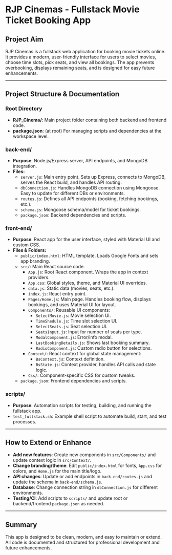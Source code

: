 # RJP Cinemas - Fullstack Movie Ticket Booking App

## Project Aim
RJP Cinemas is a fullstack web application for booking movie tickets online. It provides a modern, user-friendly interface for users to select movies, choose time slots, pick seats, and view all bookings. The app prevents overbooking, displays remaining seats, and is designed for easy future enhancements.

---

## Project Structure & Documentation

### Root Directory
- **RJP_Cinema/**: Main project folder containing both backend and frontend code.
- **package.json**: (at root) For managing scripts and dependencies at the workspace level.

### back-end/
- **Purpose**: Node.js/Express server, API endpoints, and MongoDB integration.
- **Files:**
  - `server.js`: Main entry point. Sets up Express, connects to MongoDB, serves the React build, and handles API routing.
  - `dbConnection.js`: Handles MongoDB connection using Mongoose. Easy to update for different DBs or environments.
  - `routes.js`: Defines all API endpoints (booking, fetching bookings, etc.).
  - `schema.js`: Mongoose schema/model for ticket bookings.
  - `package.json`: Backend dependencies and scripts.

### front-end/
- **Purpose**: React app for the user interface, styled with Material UI and custom CSS.
- **Files & Folders:**
  - `public/index.html`: HTML template. Loads Google Fonts and sets app branding.
  - `src/`: Main React source code.
    - `App.js`: Root React component. Wraps the app in context providers.
    - `App.css`: Global styles, theme, and Material UI overrides.
    - `data.js`: Static data (movies, seats, etc.).
    - `index.js`: React entry point.
    - `Pages/Home.js`: Main page. Handles booking flow, displays bookings, and uses Material UI for layout.
    - `Components/`: Reusable UI components:
      - `SelectMovie.js`: Movie selection UI.
      - `TimeShedule.js`: Time slot selection UI.
      - `SelectSeats.js`: Seat selection UI.
      - `SeatsInput.js`: Input for number of seats per type.
      - `ModalComponent.js`: Error/info modal.
      - `LastBookingDetails.js`: Shows last booking summary.
      - `RadioComponent.js`: Custom radio button for selections.
    - `Context/`: React context for global state management:
      - `BsContext.js`: Context definition.
      - `BsState.js`: Context provider, handles API calls and state logic.
    - `Css/`: Component-specific CSS for custom tweaks.
  - `package.json`: Frontend dependencies and scripts.

### scripts/
- **Purpose**: Automation scripts for testing, building, and running the fullstack app.
- `test_fullstack.sh`: Example shell script to automate build, start, and test processes.

---

## How to Extend or Enhance
- **Add new features**: Create new components in `src/Components/` and update context logic in `src/Context/`.
- **Change branding/theme**: Edit `public/index.html` for fonts, `App.css` for colors, and `Home.js` for the main title/logo.
- **API changes**: Update or add endpoints in `back-end/routes.js` and update the schema in `back-end/schema.js`.
- **Database**: Change connection string in `dbConnection.js` for different environments.
- **Testing/CI**: Add scripts to `scripts/` and update root or backend/frontend `package.json` as needed.

---

## Summary
This app is designed to be clean, modern, and easy to maintain or extend. All code is documented and structured for professional development and future enhancements.
